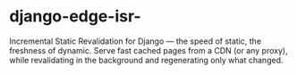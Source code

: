 # django-edge-isr-
Incremental Static Revalidation for Django — the speed of static, the freshness of dynamic. Serve fast cached pages from a CDN (or any proxy), while revalidating in the background and regenerating only what changed. 
